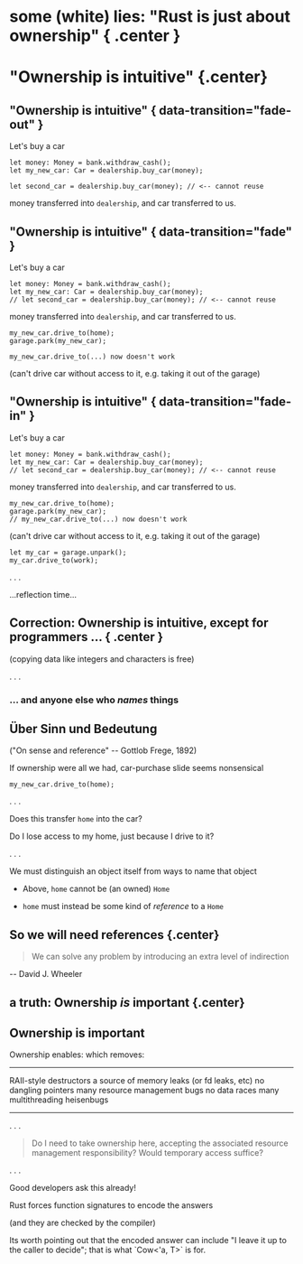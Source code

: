 # some (white) lies: "Rust is just about ownership" { .center }

# "Ownership is intuitive" {.center}

## "Ownership is intuitive"  { data-transition="fade-out" }

Let's buy a car

``` {.rust}
let money: Money = bank.withdraw_cash();
let my_new_car: Car = dealership.buy_car(money);
```

``` {.rust .compile_error}
let second_car = dealership.buy_car(money); // <-- cannot reuse
```

money transferred into `dealership`,
and car transferred to us.

## "Ownership is intuitive"  { data-transition="fade" }

Let's buy a car

``` {.rust}
let money: Money = bank.withdraw_cash();
let my_new_car: Car = dealership.buy_car(money);
// let second_car = dealership.buy_car(money); // <-- cannot reuse
```

money transferred into `dealership`,
and car transferred to us.


``` {.rust}
my_new_car.drive_to(home);
garage.park(my_new_car);
```

``` {.rust .compile_error}
my_new_car.drive_to(...) now doesn't work
```

(can't drive car without access to it, e.g. taking it
out of the garage)

## "Ownership is intuitive"  { data-transition="fade-in" }

Let's buy a car

``` {.rust}
let money: Money = bank.withdraw_cash();
let my_new_car: Car = dealership.buy_car(money);
// let second_car = dealership.buy_car(money); // <-- cannot reuse
```

money transferred into `dealership`,
and car transferred to us.


``` {.rust}
my_new_car.drive_to(home);
garage.park(my_new_car);
// my_new_car.drive_to(...) now doesn't work
```

(can't drive car without access to it, e.g. taking it
out of the garage)

``` {.rust}
let my_car = garage.unpark();
my_car.drive_to(work);
```

. . .

...reflection time...


## Correction: Ownership is intuitive, except for programmers ...  { .center }

(copying data like integers and characters is free)

. . .

### ... and anyone else who *names* things

## Über Sinn und Bedeutung

("On sense and reference" -- Gottlob Frege, 1892)

If ownership were all we had, car-purchase slide seems nonsensical

``` {.rust}
my_new_car.drive_to(home);
```

. . .

Does this transfer `home` into the car?

Do I lose access to my home, just because I drive to it?

. . .

We must distinguish an object itself from ways to name that object

 * Above, `home` cannot be (an owned) `Home`

 * `home` must instead be some kind of *reference* to a `Home`

## So we will need references {.center}

> We can solve any problem by introducing an extra level of indirection

-- David J. Wheeler

## a truth: Ownership *is* important {.center}

## Ownership is important

Ownership enables:       which removes:
----------------------   -------------------------------------------
RAII-style destructors   a source of memory leaks (or fd leaks, etc)
no dangling pointers     many resource management bugs
no data races            many multithreading heisenbugs
----------------------   -------------------------------------------

. . .

> Do I need to take ownership here, accepting the associated
> resource management responsibility? Would temporary
> access suffice?

. . .

Good developers ask this already!

Rust forces function signatures to encode the answers

(and they are checked by the compiler)

<div class="notes">
Its worth pointing out that the encoded answer can
include "I leave it up to the caller to decide";
that is what `Cow<'a, T>` is for.
</div>
